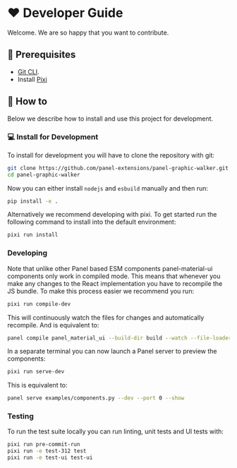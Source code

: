 # ❤️ Developer Guide

Welcome. We are so happy that you want to contribute.

## 🧳 Prerequisites

- [Git CLI](https://git-scm.com/book/en/v2/Getting-Started-Installing-Git).
- Install [Pixi](https://pixi.sh/latest/#installation)

## 📙 How to

Below we describe how to install and use this project for development.

### 💻 Install for Development

To install for development you will have to clone the repository with git:

```bash
git clone https://github.com/panel-extensions/panel-graphic-walker.git
cd panel-graphic-walker
```

Now you can either install `nodejs` and `esbuild` manually and then run:

```bash
pip install -e .
```

Alternatively we recommend developing with pixi. To get started run the following command to install into the default environment:

```bash
pixi run install
```

### Developing

Note that unlike other Panel based ESM components panel-material-ui components only work in compiled mode. This means that whenever you make any changes to the React implementation you have to recompile the JS bundle. To make this process easier we recommend you run:

```bash
pixi run compile-dev
```

This will continuously watch the files for changes and automatically recompile. And is equivalent to:

```bash
panel compile panel_material_ui --build-dir build --watch --file-loader woff woff2
```

In a separate terminal you can now launch a Panel server to preview the components:

```bash
pixi run serve-dev
```

This is equivalent to:

```bash
panel serve examples/components.py --dev --port 0 --show
```

### Testing

To run the test suite locally you can run linting, unit tests and UI tests with:

```bash
pixi run pre-commit-run
pixi run -e test-312 test
pixi run -e test-ui test-ui
```

